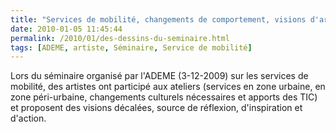 ```yaml
---
title: "Services de mobilité, changements de comportement, visions d'artistes ..."
date: 2010-01-05 11:45:44
permalink: /2010/01/des-dessins-du-seminaire.html
tags: [ADEME, artiste, Séminaire, Service de mobilité]
---
```


<p>Lors du séminaire organisé par l'ADEME (3-12-2009) sur les services de mobilité, des artistes ont participé aux ateliers (services en zone urbaine, en zone péri-urbaine, changements culturels nécessaires et apports des TIC) et proposent des visions décalées, source de réflexion, d'inspiration et d'action.</p> <div></div>
